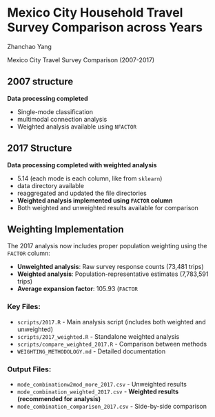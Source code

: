 # Mexico City Household Travel Survey Comparison across Years

Zhanchao Yang

Mexico City Travel Survey Comparison (2007-2017)

## 2007 structure
**Data processing completed**
- Single-mode classification
- multimodal connection analysis
- Weighted analysis available using `NFACTOR`

## 2017 Structure
**Data processing completed with weighted analysis**
- 5.14 (each mode is each column, like from `sklearn`)
- data directory available
- reaggregated and updated the file directories
- **Weighted analysis implemented using `FACTOR` column**
- Both weighted and unweighted results available for comparison

## Weighting Implementation

The 2017 analysis now includes proper population weighting using the `FACTOR` column:

- **Unweighted analysis**: Raw survey response counts (73,481 trips)
- **Weighted analysis**: Population-representative estimates (7,783,591 trips)
- **Average expansion factor**: 105.93 (`FACTOR`

### Key Files:
- `scripts/2017.R` - Main analysis script (includes both weighted and unweighted)
- `scripts/2017_weighted.R` - Standalone weighted analysis
- `scripts/compare_weighted_2017.R` - Comparison between methods
- `WEIGHTING_METHODOLOGY.md` - Detailed documentation

### Output Files:
- `mode_combinationw2mod_more_2017.csv` - Unweighted results
- `mode_combination_weighted_2017.csv` - **Weighted results (recommended for analysis)**
- `mode_combination_comparison_2017.csv` - Side-by-side comparison
